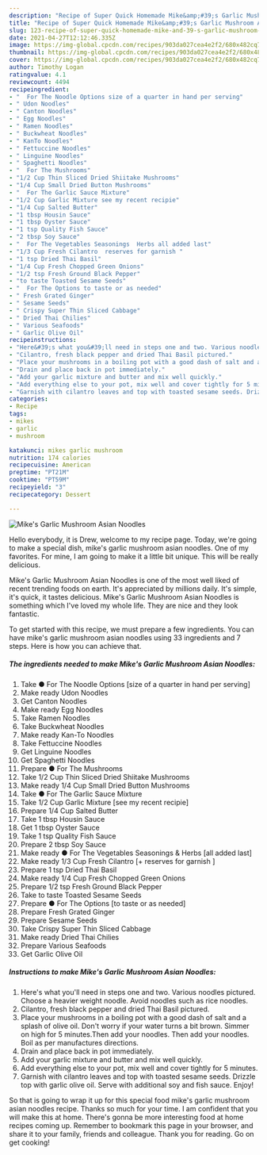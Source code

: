 ```yaml
---
description: "Recipe of Super Quick Homemade Mike&amp;#39;s Garlic Mushroom Asian Noodles"
title: "Recipe of Super Quick Homemade Mike&amp;#39;s Garlic Mushroom Asian Noodles"
slug: 123-recipe-of-super-quick-homemade-mike-and-39-s-garlic-mushroom-asian-noodles
date: 2021-04-27T12:12:46.335Z
image: https://img-global.cpcdn.com/recipes/903da027cea4e2f2/680x482cq70/mikes-garlic-mushroom-asian-noodles-recipe-main-photo.jpg
thumbnail: https://img-global.cpcdn.com/recipes/903da027cea4e2f2/680x482cq70/mikes-garlic-mushroom-asian-noodles-recipe-main-photo.jpg
cover: https://img-global.cpcdn.com/recipes/903da027cea4e2f2/680x482cq70/mikes-garlic-mushroom-asian-noodles-recipe-main-photo.jpg
author: Timothy Logan
ratingvalue: 4.1
reviewcount: 4494
recipeingredient:
- "  For The Noodle Options size of a quarter in hand per serving"
- " Udon Noodles"
- " Canton Noodles"
- " Egg Noodles"
- " Ramen Noodles"
- " Buckwheat Noodles"
- " KanTo Noodles"
- " Fettuccine Noodles"
- " Linguine Noodles"
- " Spaghetti Noodles"
- "  For The Mushrooms"
- "1/2 Cup Thin Sliced Dried Shiitake Mushrooms"
- "1/4 Cup Small Dried Button Mushrooms"
- "  For The Garlic Sauce Mixture"
- "1/2 Cup Garlic Mixture see my recent recipie"
- "1/4 Cup Salted Butter"
- "1 tbsp Housin Sauce"
- "1 tbsp Oyster Sauce"
- "1 tsp Quality Fish Sauce"
- "2 tbsp Soy Sauce"
- "  For The Vegetables Seasonings  Herbs all added last"
- "1/3 Cup Fresh Cilantro  reserves for garnish "
- "1 tsp Dried Thai Basil"
- "1/4 Cup Fresh Chopped Green Onions"
- "1/2 tsp Fresh Ground Black Pepper"
- "to taste Toasted Sesame Seeds"
- "  For The Options to taste or as needed"
- " Fresh Grated Ginger"
- " Sesame Seeds"
- " Crispy Super Thin Sliced Cabbage"
- " Dried Thai Chilies"
- " Various Seafoods"
- " Garlic Olive Oil"
recipeinstructions:
- "Here&#39;s what you&#39;ll need in steps one and two. Various noodles pictured. Choose a heavier weight noodle. Avoid noodles such as rice noodles."
- "Cilantro, fresh black pepper and dried Thai Basil pictured."
- "Place your mushrooms in a boiling pot with a good dash of salt and a splash of olive oil. Don&#39;t worry if your water turns a bit brown. Simmer on high for 5 minutes.Then add your noodles. Then add your noodles. Boil as per manufactures directions."
- "Drain and place back in pot immediately."
- "Add your garlic mixture and butter and mix well quickly."
- "Add everything else to your pot, mix well and cover tightly for 5 minutes."
- "Garnish with cilantro leaves and top with toasted sesame seeds. Drizzle top with garlic olive oil. Serve with additional soy and fish sauce. Enjoy!"
categories:
- Recipe
tags:
- mikes
- garlic
- mushroom

katakunci: mikes garlic mushroom 
nutrition: 174 calories
recipecuisine: American
preptime: "PT21M"
cooktime: "PT59M"
recipeyield: "3"
recipecategory: Dessert

---
```



![Mike&#39;s Garlic Mushroom Asian Noodles](https://img-global.cpcdn.com/recipes/903da027cea4e2f2/680x482cq70/mikes-garlic-mushroom-asian-noodles-recipe-main-photo.jpg)

Hello everybody, it is Drew, welcome to my recipe page. Today, we're going to make a special dish, mike&#39;s garlic mushroom asian noodles. One of my favorites. For mine, I am going to make it a little bit unique. This will be really delicious.



Mike&#39;s Garlic Mushroom Asian Noodles is one of the most well liked of recent trending foods on earth. It's appreciated by millions daily. It's simple, it's quick, it tastes delicious. Mike&#39;s Garlic Mushroom Asian Noodles is something which I've loved my whole life. They are nice and they look fantastic.


To get started with this recipe, we must prepare a few ingredients. You can have mike&#39;s garlic mushroom asian noodles using 33 ingredients and 7 steps. Here is how you can achieve that.

<!--inarticleads1-->

##### The ingredients needed to make Mike&#39;s Garlic Mushroom Asian Noodles:

1. Take  ● For The Noodle Options [size of a quarter in hand per serving]
1. Make ready  Udon Noodles
1. Get  Canton Noodles
1. Make ready  Egg Noodles
1. Take  Ramen Noodles
1. Take  Buckwheat Noodles
1. Make ready  Kan-To Noodles
1. Take  Fettuccine Noodles
1. Get  Linguine Noodles
1. Get  Spaghetti Noodles
1. Prepare  ● For The Mushrooms
1. Take 1/2 Cup Thin Sliced Dried Shiitake Mushrooms
1. Make ready 1/4 Cup Small Dried Button Mushrooms
1. Take  ● For The Garlic Sauce Mixture
1. Take 1/2 Cup Garlic Mixture [see my recent recipie]
1. Prepare 1/4 Cup Salted Butter
1. Take 1 tbsp Housin Sauce
1. Get 1 tbsp Oyster Sauce
1. Take 1 tsp Quality Fish Sauce
1. Prepare 2 tbsp Soy Sauce
1. Make ready  ● For The Vegetables Seasonings &amp; Herbs [all added last]
1. Make ready 1/3 Cup Fresh Cilantro [+ reserves for garnish ]
1. Prepare 1 tsp Dried Thai Basil
1. Make ready 1/4 Cup Fresh Chopped Green Onions
1. Prepare 1/2 tsp Fresh Ground Black Pepper
1. Take to taste Toasted Sesame Seeds
1. Prepare  ● For The Options [to taste or as needed]
1. Prepare  Fresh Grated Ginger
1. Prepare  Sesame Seeds
1. Take  Crispy Super Thin Sliced Cabbage
1. Make ready  Dried Thai Chilies
1. Prepare  Various Seafoods
1. Get  Garlic Olive Oil




<!--inarticleads2-->

##### Instructions to make Mike&#39;s Garlic Mushroom Asian Noodles:

1. Here&#39;s what you&#39;ll need in steps one and two. Various noodles pictured. Choose a heavier weight noodle. Avoid noodles such as rice noodles.
1. Cilantro, fresh black pepper and dried Thai Basil pictured.
1. Place your mushrooms in a boiling pot with a good dash of salt and a splash of olive oil. Don&#39;t worry if your water turns a bit brown. Simmer on high for 5 minutes.Then add your noodles. Then add your noodles. Boil as per manufactures directions.
1. Drain and place back in pot immediately.
1. Add your garlic mixture and butter and mix well quickly.
1. Add everything else to your pot, mix well and cover tightly for 5 minutes.
1. Garnish with cilantro leaves and top with toasted sesame seeds. Drizzle top with garlic olive oil. Serve with additional soy and fish sauce. Enjoy!




So that is going to wrap it up for this special food mike&#39;s garlic mushroom asian noodles recipe. Thanks so much for your time. I am confident that you will make this at home. There's gonna be more interesting food at home recipes coming up. Remember to bookmark this page in your browser, and share it to your family, friends and colleague. Thank you for reading. Go on get cooking!
